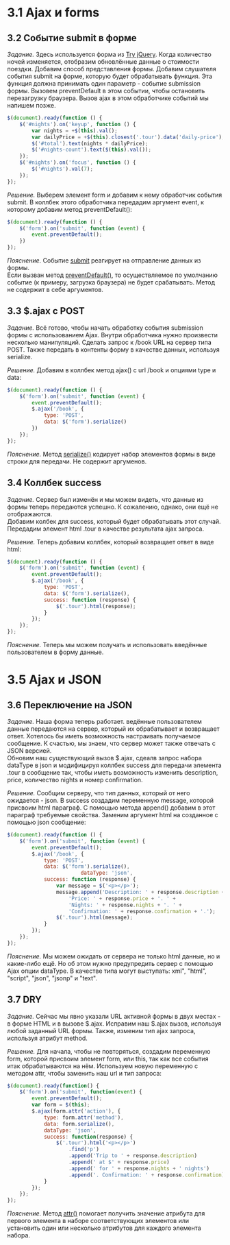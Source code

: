 # 3.1 Ajax и forms

## 3.2 Событие submit в форме

_Задание._
Здесь используется форма из [Try jQuery](https://github.com/Preigile/CodeschoolHints/blob/master/JavaScript/Try_jQuery/4.events.md#415-%D0%94%D1%80%D1%83%D0%B3%D0%BE%D0%B9-%D0%BE%D0%B1%D1%80%D0%B0%D0%B1%D0%BE%D1%82%D1%87%D0%B8%D0%BA-%D1%81%D0%BE%D0%B1%D1%8B%D1%82%D0%B8%D0%B9). Когда количество ночей изменяется, отобразим обновлённые данные о стоимости поездки. Добавим способ представления формы. Добавим слушателя события submit на форме, которую будет обрабатывать функция. Эта функция должна принимать один параметр - событие submission формы. Вызовем preventDefault в этом событии, чтобы остановить перезагрузку браузера. Вызов ajax в этом обработчике событий мы напишем позже.
```javascript
$(document).ready(function () {
    $('#nights').on('keyup', function () {
        var nights = +$(this).val();
        var dailyPrice = +$(this).closest('.tour').data('daily-price');
        $('#total').text(nights * dailyPrice);
        $('#nights-count').text($(this).val());
    });
    $('#nights').on('focus', function () {
        $('#nights').val(7);
    });
});
```

_Решение._
Выберем элемент form и добавим к нему обработчик события submit. В коллбек этого обработчика передадим аргумент event, к которому добавим метод preventDefault():
```javascript
$(document).ready(function () {
    $('form').on('submit', function (event) {
        event.preventDefault();
    })
});
```

_Пояснение._
Событие [submit](http://api.jquery.com/submit/) реагирует на отправление данных из формы.  
Если вызван метод [preventDefault()](http://api.jquery.com/event.preventDefault/), то осуществляемое по умолчанию событие (к примеру, загрузка браузера) не будет срабатывать. Метод не содержит в себе аргументов.

## 3.3 $.ajax с POST

_Задание._
Всё готово, чтобы начать обработку события submission формы с использованием Ajax. Внутри обработчика нужно произвести несколько манипуляций. Сделать запрос к /book URL на сервер типа  POST. Также передать в контенты форму в качестве данных, используя serialize.

_Решение._
Добавим в коллбек метод ajax() с url /book и опциями type и data:
```javascript
$(document).ready(function () {
    $('form').on('submit', function (event) {
        event.preventDefault();
        $.ajax('/book', {
            type: 'POST',
            data: $('form').serialize()
        })
    });
});
```

_Пояснение._
Метод [serialize()](http://api.jquery.com/serialize/) кодирует набор элементов формы в виде строки для передачи. Не содержит аргуменов.

##  3.4 Коллбек success

_Задание._
Сервер был изменён и мы можем видеть, что данные из формы теперь передаются успешно. К сожалению, однако, они ещё не отображаются.  
Добавим колбек для success, который будет обрабатывать этот случай. Передадим элемент html .tour в качестве результата ajax запроса.

_Решение._
Теперь добавим коллбек, который возвращает ответ в виде html:
```javascript
$(document).ready(function () {
    $('form').on('submit', function (event) {
        event.preventDefault();
        $.ajax('/book', {
            type: 'POST',
            data: $('form').serialize(),
            success: function (response) {
                $('.tour').html(response);
            }
        });
    });
});
```

_Пояснение._
Теперь мы можем получать и использовать введённые пользователем в форму данные.

# 3.5 Ajax и JSON

## 3.6 Переключение на JSON

_Задание._
Наша форма теперь работает. ведённые пользователем данные передаются на сервер, который их обрабатывает и возвращает ответ. Хотелось бы иметь возможность настраивать получаемое сообщение. К счастью, мы знаем, что сервер может также отвечать с JSON версией.   
Обновим наш существующий вызов $.ajax, сдеалв запрос набора dataType в json и модифицируя коллбек success для передачи элемента .tour в сообщение так, чтобы иметь возможность изменить  description, price, количество nights и номер confirmation.

_Решение._
Сообщим серверу, что тип данных, который от него ожидается - json. В success создадим переменную message, которой присвоим html параграф. С помощью метода append() добавим в этот параграф требуемые свойства. Заменим аргумент html на созданное с помощью json сообщение:
```javascript
$(document).ready(function () {
    $('form').on('submit', function (event) {
        event.preventDefault();
        $.ajax('/book', {
            type: 'POST',
            data: $('form').serialize(),
						dataType: 'json',
            success: function (response) {
                var message = $('<p></p>');
                message.append('Description: ' + response.description + '. ' +
                    'Price: ' + response.price + '. ' +
                    'Nights: ' + response.nights + '. ' +
                    'Confirmation: ' + response.confirmation + '.');
                $('.tour').html(message);
            }
        });
    });
});
```

_Пояснение._
Мы можем ожидать от сервера не только html данные, но и какие-либо ещё. Но об этом нужно предупредить сервер с помощью Ajax опции dataType. В качестве типа могут выступать: xml", "html", "script", "json", "jsonp" и "text".

## 3.7 DRY

_Задание._
Сейчас мы явно указали URL активной формы в двух местах - в форме HTML и в вызове $.ajax. Исправим наш $.ajax вызов, используя любой заданный URL формы. Также, изменим тип ajax запроса, используя атрибут method.

_Решение._
Для начала, чтобы не повторяться, создадим переменную form, которой присвоим элемент form, или this, так как все события итак обрабатываются на нём. Используем новую переменную с методом attr, чтобы заменить наш url и тип запроса:
```javascript
$(document).ready(function() {
    $('form').on('submit', function(event) {
        event.preventDefault();
        var form = $(this);
        $.ajax(form.attr('action'), {
            type: form.attr('method'),
            data: form.serialize(),
            dataType: 'json',
            success: function(response) {
                $('.tour').html('<p></p>')
                    .find('p')
                    .append('Trip to ' + response.description)
                    .append(' at $' + response.price)
                    .append(' for ' + response.nights + ' nights')
                    .append('. Confirmation: ' + response.confirmation);
            }
        });
    });
});
```

_Пояснение._
Метод [attr()](http://api.jquery.com/attr/) помогает получить значение атрибута для первого элемента в наборе соответствующих элементов или установить один или несколько атрибутов для каждого элемента набора.